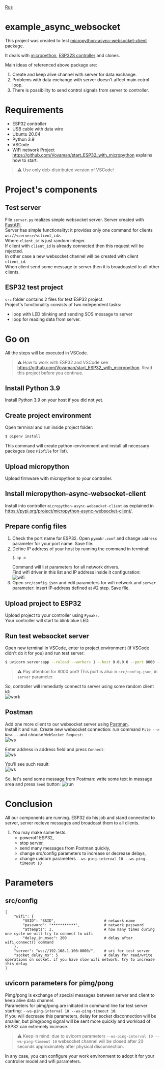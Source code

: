 [Rus](README.rus.md)
# example_async_websocket
This project was created to test [micropython-async-websocket-client](https://pypi.org/project/micropython-async-websocket-client/) package.

It deals with [micropython](https://micropython.org), [ESP32S controller](https://ru.wikipedia.org/wiki/%D0%A4%D0%B0%D0%B9%D0%BB:ESP32_Espressif_ESP-WROOM-32_Dev_Board.jpg) and clones.

Main ideas of referenced above package are:

1. Create and keep alive channel with server for data exchange.
2. Problems with data exchange with server doesn't affect main cotrol loop.
3. There is possibility to send control signals from server to controller.

# Requirements
- ESP32 controller
- USB cable with data wire
- Ubuntu 20.04
- Python 3.9
- VSCode  
- WiFi network
Project https://github.com/Vovaman/start_ESP32_with_micropython explains how to start.

> :warning: Use only deb-distributed version of VSCode!

# Project's components
## Test server
File `server.py` realizes simple websocket server. Server created with [FastAPI](https://fastapi.tiangolo.com/).  
Server has simple functionality: it provides only one command for clients `ws://<server>/<client_id>`.  
Where `client_id` is just random integer.  
If client with `client_id` is already connected then this request will be rejected.  
In other case a new websocket channel will be created with client `client_id`.  
When client send some message to server then it is broadcasted to all other clients.
## ESP32 test project
`src` folder contains 2 files for test ESP32 project.  
Project's functionality consists of two independent tasks: 
- loop with LED blinking and sending SOS message to server
- loop for reading data from server.

# Go on
All the steps will be executed in VSCode.  
> :warning: How to work with ESP32 and VSCode see https://github.com/Vovaman/start_ESP32_with_micropython.
> Read this project before you continue.  
## Install Python 3.9
Install Python 3.9 on your host if you did not yet.
## Create project environment
Open terminal and run inside project folder:
```bash
$ pipenv install
```
This command will create python-environment and install all necessary packages (see `Pipfile` for list).
## Upload micropython
Upload firmware with micropython to your controller.
## Install micropython-async-websocket-client
Install into controller `micropython-async-websocket-client` as explained in https://pypi.org/project/micropython-async-websocket-client/.
## Prepare config files
1. Check the port name for ESP32. 
   Open `pymakr.conf` and change `address` parameter for your port name. Save file.
2. Define IP address of your host by running the command in terminal:
   ```bash
   $ ip a
   ```
   Command will list parameters for all network drivers.  
   Find wifi driver in this list and IP address inside it configuration:  
   ![wifi](img/wifi.png)
3. Open `src/config.json` and edit parameters for wifi network and `server` parameter: insert IP-address defined at #2 step. Save file.
## Upload project to ESP32
Upload project to your controller using `Pymakr`.  
Your controller will start to blink blue LED.
## Run test websocket server
Open new terminal in VSCode, enter to project environment (if VSCode didn't do it for you) and run test server:  
```bash
$ uvicorn server:app --reload --workers 1 --host 0.0.0.0 --port 8000 --ws-ping-interval 10 --ws-ping-timeout 10 --log-level critical
```
> :warning: Pay attention for 8000 port!
> This port is also in `src/config.json`, in `server` parameter.

So, controller will immediatly connect to server using some random client id:  
![work](img/work.png)
## Postman
Add one more client to our websocket server using [Postman](https://www.postman.com/).  
Install it and run. Create new websocket connection: run command `File --> New...` and choose `WebSocket Request`:  
![ws](img/postman_new_ws.png)

Enter address in address field and press `Connect`:  
![ws](img/postman_arrd.png)

You'll see such result:  
![ws](img/postman_conn.png)

So, let's send some message from Postman: write some text in message area and press `Send` button:
![run](img/running.png)

# Conclusion
All our components are running. ESP32 do his job and stand connected to server, server recieve messages and broadcast them to all clients.  
1. You may make some tests: 
   - poweroff ESP32, 
   - stop server, 
   - send many messages from Postman quickly,
   - change src/config parameters to increase or decrease delays,
   - change uvicorn parameters `--ws-ping-interval 10 --ws-ping-timeout 10`
# Parameters
## src/config
```
{
    "wifi": {
        "SSID": "SSID",                      # network name
        "password": "***********",           # network password
        "attempts": 3,                       # how many times during one cycle we will try to connect to wifi
        "delay_in_msec": 200                 # delay after wifi.connect() command
    },
    "server": "ws://192.168.1.100:8000/",    # uri for test server 
    "socket_delay_ms": 5                     # delay for read/write operations on socket. if you have slow wifi network, try to increase this delay
}
```
## uvicorn parameters for pimg/pong
Pimg/pong is exchange of special messages between server and client to keep alive data channel.  
Parameters for pimg/pong are initiated in command line for test server starting: `--ws-ping-interval 10 --ws-ping-timeout 10`.  
If you will decrease this parameters, delay for socket disconnection will be smaller, but pimg/pong signal will be sent more quickly and
workload of ESP32 can extremely increase.  
> :warning: Keep in mind: due to uvicorn parameters `--ws-ping-interval 10 --ws-ping-timeout 10` 
> websocket channel will be closed after 20 seconds approximately after 
> physical disconnection.

In any case, you can configure your work environment to adopt it for your controller model and wifi parameters.